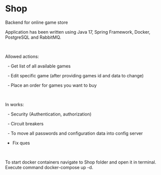 # Shop
Backend for online game store


Application has been written using Java 17, Spring Framework, Docker, PostgreSQL and RabbitMQ.

 

Allowed actions:

  - Get list of all available games

  - Edit specific game (after providing games id and data to change)

  - Place an order for games you want to buy

 

In works:

  - Security (Authentication, authorization)

  - Circuit breakers

  - To move all passwords and configuration data into config server

- Fix ques

 

To start docker containers navigate to Shop folder and open it in terminal. Execute command docker-compose up -d.
